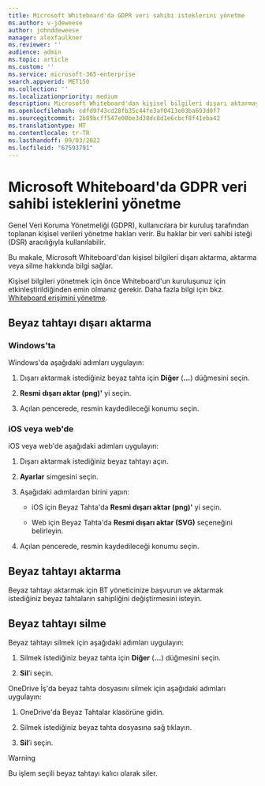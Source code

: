 ```yaml
---
title: Microsoft Whiteboard'da GDPR veri sahibi isteklerini yönetme
ms.author: v-jdeweese
author: johnddeweese
manager: alexfaulkner
ms.reviewer: ''
audience: admin
ms.topic: article
ms.custom: ''
ms.service: microsoft-365-enterprise
search.appverid: MET150
ms.collection: ''
ms.localizationpriority: medium
description: Microsoft Whiteboard'dan kişisel bilgileri dışarı aktarmayı, aktarmayı veya silmeyi öğrenin.
ms.openlocfilehash: cdfd9f43cd28fb35c44fe3af0413e03ba693d0f7
ms.sourcegitcommit: 2b89bcff547e00be3d38dc8d1e6cbcf8f41eba42
ms.translationtype: MT
ms.contentlocale: tr-TR
ms.lasthandoff: 09/03/2022
ms.locfileid: "67593791"
---
```

# <a name="manage-gdpr-data-subject-requests-in-microsoft-whiteboard"></a>Microsoft Whiteboard'da GDPR veri sahibi isteklerini yönetme

Genel Veri Koruma Yönetmeliği (GDPR), kullanıcılara bir kuruluş tarafından toplanan kişisel verileri yönetme hakları verir. Bu haklar bir veri sahibi isteği (DSR) aracılığıyla kullanılabilir.

Bu makale, Microsoft Whiteboard'dan kişisel bilgileri dışarı aktarma, aktarma veya silme hakkında bilgi sağlar.

Kişisel bilgileri yönetmek için önce Whiteboard'un kuruluşunuz için etkinleştirildiğinden emin olmanız gerekir. Daha fazla bilgi için bkz. [Whiteboard erişimini yönetme](manage-whiteboard-access-organizations.md).

## <a name="export-a-whiteboard"></a>Beyaz tahtayı dışarı aktarma

### <a name="on-windows"></a>Windows'ta

Windows'da aşağıdaki adımları uygulayın:

1. Dışarı aktarmak istediğiniz beyaz tahta için **Diğer** (**...**) düğmesini seçin. 

2. **Resmi dışarı aktar (png)'** yi seçin.

3. Açılan pencerede, resmin kaydedileceği konumu seçin.

### <a name="on-ios-or-the-web"></a>iOS veya web'de

iOS veya web'de aşağıdaki adımları uygulayın:

1. Dışarı aktarmak istediğiniz beyaz tahtayı açın.

2. **Ayarlar** simgesini seçin.

3. Aşağıdaki adımlardan birini yapın:

   - iOS için Beyaz Tahta'da **Resmi dışarı aktar (png)'** yi seçin.

   - Web için Beyaz Tahta'da **Resmi dışarı aktar (SVG)** seçeneğini belirleyin.

4. Açılan pencerede, resmin kaydedileceği konumu seçin.

## <a name="transfer-a-whiteboard"></a>Beyaz tahtayı aktarma

Beyaz tahtayı aktarmak için BT yöneticinize başvurun ve aktarmak istediğiniz beyaz tahtaların sahipliğini değiştirmesini isteyin.

## <a name="delete-a-whiteboard"></a>Beyaz tahtayı silme

Beyaz tahtayı silmek için aşağıdaki adımları uygulayın:

1. Silmek istediğiniz beyaz tahta için **Diğer** (**...**) düğmesini seçin.

2. **Sil**’i seçin.

OneDrive İş'da beyaz tahta dosyasını silmek için aşağıdaki adımları uygulayın:

1.  OneDrive'da Beyaz Tahtalar klasörüne gidin.

2.  Silmek istediğiniz beyaz tahta dosyasına sağ tıklayın.

3. **Sil**’i seçin.

>[!WARNING]
> Bu işlem seçili beyaz tahtayı kalıcı olarak siler.
